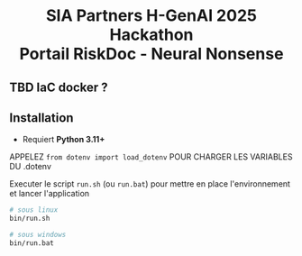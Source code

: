 <div align="center">
    <h1>
        SIA Partners H-GenAI 2025 Hackathon<br/>
        Portail RiskDoc - Neural Nonsense
    </h1>
</div>

## TBD IaC docker ?

## Installation

- Requiert **Python 3.11+**


APPELEZ `from dotenv import load_dotenv` POUR CHARGER LES VARIABLES DU .dotenv

Executer le script `run.sh` (ou `run.bat`) pour mettre en place l'environnement et lancer l'application

```bash
# sous linux
bin/run.sh

# sous windows
bin/run.bat
```


